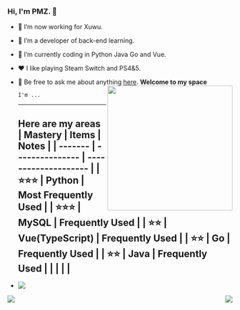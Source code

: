 ### Hi, I'm PMZ. 👋

- 🔭 I’m now working for Xuwu.

- 🌱 I’m a developer of back-end learning. 

- 🤔 I’m currently coding in Python Java  Go and Vue.

- ❤️ I like playing Steam Switch and PS4&5.

- 💬 Be free to ask me about anything [here](https://github.com/awesome33rabbit/awesome33rabbit/issues).
  <img align="right" height="280" src="https://pic2.zhimg.com/v2-28020003d4a493c78d8202ba6c35f179_b.webp">**Welcome to my space**

  ```
  I'm ...
  ```

  ---

  **Here are my areas**
  | Mastery | Items           | Notes                |
  | ------- | --------------- | -------------------- |
  | ⭐⭐⭐     | Python          | Most Frequently Used |
  | ⭐⭐⭐     | MySQL           | Frequently Used      |
  | ⭐⭐      | Vue(TypeScript) | Frequently Used      |
  | ⭐⭐      | Go              | Frequently Used      |
  | ⭐⭐      | Java            | Frequently Used      |
  |         |                 |                      |
  ---

- <img align="left" src="https://github-readme-stats.vercel.app/api?username=awesome33rabbit&show_icons=true&hide_border=true&theme=synthwave&">
<img align="right" src="https://github-readme-stats.vercel.app/api/top-langs/?username=awesome33rabbit&hide_border=true">
</div>



<img src="https://github-readme-stats.vercel.app/api/top-langs/?username=awesome33rabbit&layout=compact"></img>



